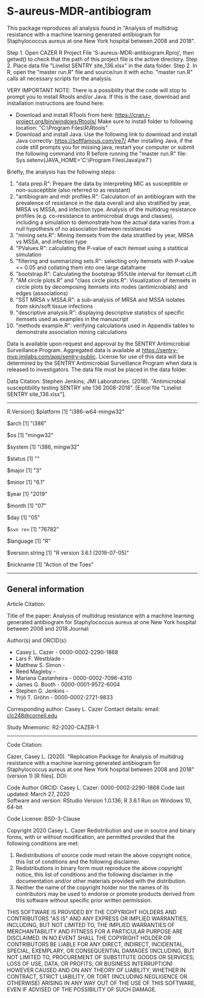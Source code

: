 ﻿# S-aureus-MDR-antibiogram

This package reproduces all analysis found in "Analysis of multidrug resistance with a machine learning generated antibiogram for Staphylococcus aureus at one New York hospital between 2008 and 2018". 

Step 1.  Open CAZER R Project File 'S-aureus-MDR-antibiogram.Rproj', then getwd() to check that the path of this project file is the active directory.
Step 2.  Place data file "Linelist SENTRY site_136.xlsx" in the data folder.
Step 2.  In R, open the "master run.R" file and source/run it with echo.  "master run.R" calls all necessary scripts for the analysis.

VERY IMPORTANT NOTE: There is a possibility that the code will stop to prompt you to install Rtools and/or Java.  If this is the case, download and installation instructions are found here:
- Download and install RTools from here: https://cran.r-project.org/bin/windows/Rtools/
  Make sure to install folder to following location:  "C:\Program Files\R\Rtools"
- Download and install Java. Use the following link to download and install Java correctly: https://softfamous.com/jre7/
  After installing Java, if the code still prompts you for missing java, restart your computer or submit the following command into R before running the "master run.R" file:
  Sys.setenv(JAVA_HOME='C:\\Program Files\\Java\\jre7')


Briefly, the analysis has the following steps:
1. "data prep.R": Prepare the data by interpreting MIC as susceptible or non-susceptible (also referred to as resistant)
2. "antibiogram and mdr profiles.R": Calculation of an antibiogram with the prevalence of resistance in the data overall and also stratified by year, MRSA vs MSSA, and infection type. Analysis of the multidrug resistance profiles (e.g. co-resistance to antimicrobial drugs and classes), including a simulation to demonstrate how the actual data varies from a null hypothesis of no association between resistances
3. "mining sets.R": Mining itemsets from the data stratified by year, MRSA vs MSSA, and infection type
4. "PValues.R": calculating the P-value of each itemset using a statitical simulation
5. "filtering and summarizing sets.R": selecting only itemsets with P-value <= 0.05 and collating them into one large dataframe
6. "bootstrap.R": Calculating the bootstrap 95%tile interval for itemset cLift
7. "AM circle plots.R" and "class circle plots.R": Visualization of itemsets in circle plots by decomposing itemsets into nodes (antimicrobials) and edges (associations)
8. "SST MRSA v MSSA.R":  a sub-analysis of MRSA and MSSA isolates from skin/soft tissue infections
9. "descriptive analysis.R": displaying descriptive statistics of specific itemsets used as examples in the manuscript
10. "methods example.R": verifying calculations used in Appendix tables to demonstrate association mining calculations

Data is available upon request and approval by the SENTRY Antimicrobial Surveillance Program. Aggregated data is available at https://sentry-mvp.jmilabs.com/app/sentry-public. License for use of this data will be determined by the SENTRY Antimicrobial Surveillance Program when data is released to investigators. The data file must be placed in the data folder.

Data Citation: Stephen Jenkins, JMI Laboratories. (2018). "Antimicrobial susceptibility testing SENTRY site 136 2008-2018". [Excel file "Linelist SENTRY site_136.xlsx"].

-------------------------------
 R.Version()
$platform
[1] "i386-w64-mingw32"

$arch
[1] "i386"

$os
[1] "mingw32"

$system
[1] "i386, mingw32"

$status
[1] ""

$major
[1] "3"

$minor
[1] "6.1"

$year
[1] "2019"

$month
[1] "07"

$day
[1] "05"

$`svn rev`
[1] "76782"

$language
[1] "R"

$version.string
[1] "R version 3.6.1 (2019-07-05)"

$nickname
[1] "Action of the Toes"


---

General information
---

Article Citation:

Title of the paper: Analysis of multidrug resistance with a machine learning generated antibiogram for Staphylococcus aureus at one New York hospital between 2008 and 2018
Journal:  

Author(s) and ORCID(s): 

- Casey L. Cazer - 0000-0002-2290-1868
- Lars F. Westblade -
- Matthew S. Simon - 
- Reed Magleby - 
- Mariana Castanheira - 0000-0002-7096-4310
- James G. Booth - 0000-0001-9572-6004
- Stephen G. Jenkins - 
- Yrjö T. Gröhn - 0000-0002-2721-9833

 Corresponding author: Casey L. Cazer
 Contact details:  email: clc248@cornell.edu 

Study Mnemonic: R2-2020-CAZER-1

---
Code Citation: 

Cazer, Casey L. (2020).   "Replication Package for Analysis of multidrug resistance with a machine learning generated antibiogram for Staphylococcus aureus at one New York hospital between 2008 and 2018" (version 1) [R files].  DOI:

Code Author ORCID:      Casey L. Cazer: 0000-0002-2290-1868
Code last updated: 	March 27, 2020	
Software and version:   RStudio Version 1.0.136; R 3.6.1
						Run on Windows 10, 64-bit

Code License: BSD-3-Clause

Copyright 2020 Casey L. Cazer
Redistribution and use in source and binary forms, with or without modification, are permitted provided that the following conditions are met:
1. Redistributions of source code must retain the above copyright notice, this list of conditions and the following disclaimer.
2. Redistributions in binary form must reproduce the above copyright notice, this list of conditions and the following disclaimer 
   in the documentation and/or other materials provided with the distribution.
3. Neither the name of the copyright holder nor the names of its contributors may be used to endorse or promote products derived from 
   this software without specific prior written permission.

THIS SOFTWARE IS PROVIDED BY THE COPYRIGHT HOLDERS AND CONTRIBUTORS "AS IS" AND ANY EXPRESS OR IMPLIED WARRANTIES, INCLUDING, BUT NOT LIMITED TO, THE IMPLIED WARRANTIES OF MERCHANTABILITY AND FITNESS FOR A PARTICULAR PURPOSE ARE DISCLAIMED. IN NO EVENT SHALL THE COPYRIGHT HOLDER OR CONTRIBUTORS BE LIABLE FOR ANY DIRECT, INDIRECT, INCIDENTAL, SPECIAL, EXEMPLARY, OR CONSEQUENTIAL DAMAGES (INCLUDING, BUT NOT LIMITED TO, PROCUREMENT OF SUBSTITUTE GOODS OR SERVICES; LOSS OF USE, DATA, OR PROFITS; OR BUSINESS INTERRUPTION) HOWEVER CAUSED AND ON ANY THEORY OF LIABILITY, WHETHER IN CONTRACT, STRICT LIABILITY, OR TORT (INCLUDING NEGLIGENCE OR OTHERWISE) ARISING IN ANY WAY OUT OF THE USE OF THIS SOFTWARE, EVEN IF ADVISED OF THE POSSIBILITY OF SUCH DAMAGE.

